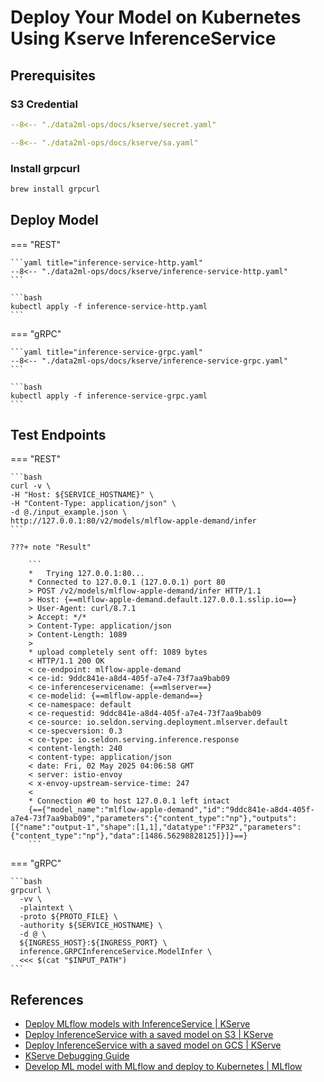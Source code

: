 # Deploy Your Model on Kubernetes Using Kserve InferenceService

## Prerequisites

### S3 Credential

```yaml title="secret.yaml"
--8<-- "./data2ml-ops/docs/kserve/secret.yaml"
```

```yaml title="sa.yaml"
--8<-- "./data2ml-ops/docs/kserve/sa.yaml"
```

### Install grpcurl

```bash
brew install grpcurl
```

## Deploy Model

=== "REST"

    ```yaml title="inference-service-http.yaml"
    --8<-- "./data2ml-ops/docs/kserve/inference-service-http.yaml"
    ```

    ```bash
    kubectl apply -f inference-service-http.yaml
    ```

=== "gRPC"

    ```yaml title="inference-service-grpc.yaml"
    --8<-- "./data2ml-ops/docs/kserve/inference-service-grpc.yaml"
    ```

    ```bash
    kubectl apply -f inference-service-grpc.yaml
    ```


## Test Endpoints

=== "REST"

    ```bash
    curl -v \
    -H "Host: ${SERVICE_HOSTNAME}" \
    -H "Content-Type: application/json" \
    -d @./input_example.json \
    http://127.0.0.1:80/v2/models/mlflow-apple-demand/infer
    ```

    ???+ note "Result"

        ```
        *   Trying 127.0.0.1:80...
        * Connected to 127.0.0.1 (127.0.0.1) port 80
        > POST /v2/models/mlflow-apple-demand/infer HTTP/1.1
        > Host: {==mlflow-apple-demand.default.127.0.0.1.sslip.io==}
        > User-Agent: curl/8.7.1
        > Accept: */*
        > Content-Type: application/json
        > Content-Length: 1089
        > 
        * upload completely sent off: 1089 bytes
        < HTTP/1.1 200 OK
        < ce-endpoint: mlflow-apple-demand
        < ce-id: 9ddc841e-a8d4-405f-a7e4-73f7aa9bab09
        < ce-inferenceservicename: {==mlserver==}
        < ce-modelid: {==mlflow-apple-demand==}
        < ce-namespace: default
        < ce-requestid: 9ddc841e-a8d4-405f-a7e4-73f7aa9bab09
        < ce-source: io.seldon.serving.deployment.mlserver.default
        < ce-specversion: 0.3
        < ce-type: io.seldon.serving.inference.response
        < content-length: 240
        < content-type: application/json
        < date: Fri, 02 May 2025 04:06:58 GMT
        < server: istio-envoy
        < x-envoy-upstream-service-time: 247
        < 
        * Connection #0 to host 127.0.0.1 left intact
        {=={"model_name":"mlflow-apple-demand","id":"9ddc841e-a8d4-405f-a7e4-73f7aa9bab09","parameters":{"content_type":"np"},"outputs":[{"name":"output-1","shape":[1,1],"datatype":"FP32","parameters":{"content_type":"np"},"data":[1486.56298828125]}]}==}
        ```

=== "gRPC"

    ```bash
    grpcurl \
      -vv \
      -plaintext \
      -proto ${PROTO_FILE} \
      -authority ${SERVICE_HOSTNAME} \
      -d @ \
      ${INGRESS_HOST}:${INGRESS_PORT} \
      inference.GRPCInferenceService.ModelInfer \
      <<< $(cat "$INPUT_PATH")
    ```


## References

- [Deploy MLflow models with InferenceService | KServe](https://kserve.github.io/website/latest/modelserving/v1beta1/mlflow/v2/)
- [Deploy InferenceService with a saved model on S3 | KServe](https://kserve.github.io/website/latest/modelserving/storage/s3/s3/)
- [Deploy InferenceService with a saved model on GCS | KServe](https://kserve.github.io/website/latest/modelserving/storage/gcs/gcs/)
- [KServe Debugging Guide](https://kserve.github.io/website/latest/developer/debug/)
- [Develop ML model with MLflow and deploy to Kubernetes | MLflow](https://mlflow.org/docs/latest/deployment/deploy-model-to-kubernetes/tutorial/)

